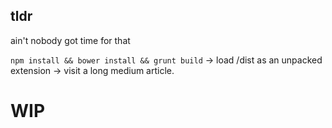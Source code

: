 ## tldr

ain't nobody got time for that

```npm install && bower install && grunt build```
-> load /dist as an unpacked extension
-> visit a long medium article.

# WIP
